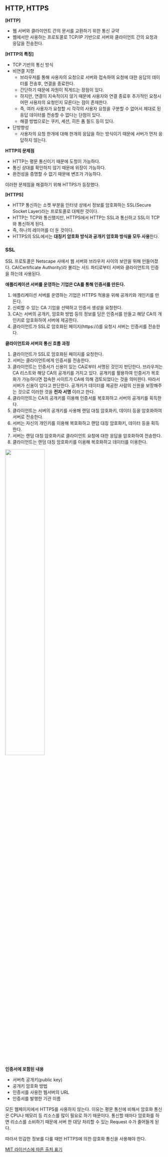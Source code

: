 ## HTTP, HTTPS

**[HTTP]**

- 웹 서버와 클라이언트 간의 문서를 교환하기 위한 통신 규약
- 웹에서만 사용하는 프로토콜로 TCP/IP 기반으로 서버와 클라이언트 간의 요청과 응답을 전송한다.



**[HTTP의 특징]**

- TCP 기반의 통신 방식
- 비연결 지향
  - 브라우저를 통해 사용자의 요청으로 서버와 접속하여 요청에 대한 응답의 데이터를 전송후, 연결을 종료한다.
  - 간단하기 때문에 자원이 적게드는 장점이 있다.
  - 하지만, 연결이 지속적이지 않기 때문에 사용자와 연결 종료후 추가적인 요청시 어떤 사용자의 요청인지 모른다는 점이 존재한다.
  - 즉, 여러 사용자가 요청할 시 각각의 사용자 요청을 구분할 수 없어서 제대로 된 응답 데이터를 전송할 수 없다는 단점이 있다.
  - 해결 방법으로는 쿠키, 세션, 히든 폼 필드 등이 있다.
- 단방향성
  - 사용자의 요청 한개에 대해 한개의 응답을 하는 방식이기 때문에 서버가 먼저 응답하지 않는다.



**HTTP의 문제점**

- HTTP는 평문 통신이기 때문에 도청이 가능하다.
- 통신 상대를 확인하지 않기 때문에 위장이 가능하다.
- 완전성을 증명할 수 없기 때문에 변조가 가능하다.



이러한 문제점을 해결하기 위해 HTTPS가 등장했다.



**[HTTPS]**

- HTTP 통신하는 소켓 부분을 인터넷 상에서 정보를 암호화하는 SSL(Secure Socket Layer)라는 프로토콜로 대체한 것이다. 
- HTTP는 TCP와 통신했지만, HTTPS에서 HTTP는 SSL과 통신하고 SSL이 TCP와 통신하게 된다.
- 즉, 하나의 레이어를 더 둔 것이다.
- HTTPS의 SSL에서는 **대칭키 암호화 방식과 공개키 암호화 방식을 모두 사용**한다.



### SSL

SSL 프로토콜은 Netscape 사에서 웹 서버와 브라우저 사이의 보안을 위해 만들어졌다. CA(Certificate Authority)라 불리는 서드 파티로부터 서버와 클라이언트의 인증을 하는데 사용된다. 



**애플리케이션 서버를 운영하는 기업은 CA를 통해 인증서를 만든다.**

1. 애플리케이션 서버를 운영하는 기업은 HTTPS 적용을 위해 공개키와 개인키를 만든다.
2. 신뢰할 수 있는 CA 기업을 선택하고 인증서 생성을 요청한다.
3. CA는 서버의 공개키, 암호화 방법 등의 정보를 담은 인증서를 만들고 해당 CA의 개인키로 암호화하여 서버에 제공한다.
4. 클라이언트가 SSL로 암호화된 페이지(https://)를 요청시 서버는 인증서를 전송한다.



**클라이언트와 서버의 통신 흐름 과정**

1. 클라이언트가 SSL로 암호화된 페이지를 요청한다.
2. 서버는 클라이언트에게 인증서를 전송한다.
3. 클라이언트는 인증서가 신용이 있는  CA로부터 서명된 것인지 판단한다. 
   브라우저는 CA 리스트와 해당 CA의 공개키를 가지고 있다. 공개키를 활용하여 인증서가 복호화가 가능하다면 접속한 사이트가 CA에 의해 검토되었다는 것을 의미한다. 따라서 서버가 신용이 있다고 판단한다. 공개키가 데이터를 제공한 사람의 신원을 보장해주는 것으로 이러한 것을 **전자 서명** 이라고 한다.
4. 클라이언트는 CA의 공개키를 이용해 인증서를 복호화하고 서버의 공개키를 획득한다.
5. 클라이언트는 서버의 공개키를 사용해 랜덤 대칭 암호화키, 데이터 등을 암호화하여 서버로 전송한다.
6. 서버는 자신의 개인키를 이용해 복호화하고 랜덤 대칭 암호화키, 데이터 등을 획득한다.
7. 서버는 랜덤 대칭 암호화키로 클라이언트 요청에 대한 응답을 암호화하여 전송한다.
8. 클라이언트는 랜덤 대칭 암호화키를 이용해 복호화하고 데이터를 이용한다.

<img src="https://user-images.githubusercontent.com/33534771/75338777-a1d9bf80-58d2-11ea-9754-809110475c89.png" width="50%"/>


**인증서에 포함된 내용**

- 서버측 공개키(public key)
- 공개키 암호화 방법
- 인증서를 사용한 웹서버의 URL
- 인증서를 발행한 기관 이름



모든 웹페이지에서 HTTPS를 사용하지 않는다. 이유는 평문 통신에 비해서 암호화 통신은 CPU나 메모리 등 리소스를 많이 필요로 하기 때문이다. 통신할 때마다 암호화를 하면 리소스를 소비하기 때문에 서버 한 대당 처리할 수 있는 Request 수가 줄어들게 된다.

따라서 민감한 정보를 다룰 때만 HTTPS에 의한 암호화 통신을 사용해야 한다.

[MIT 라이선스에 따른 출처 표기](https://github.com/WooVictory/Ready-For-Tech-Interview)
